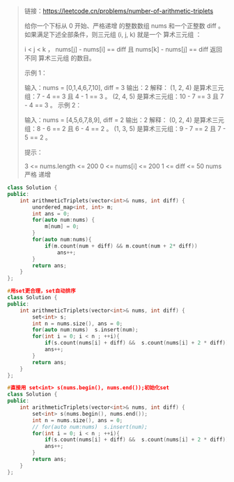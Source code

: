 > 链接：https://leetcode.cn/problems/number-of-arithmetic-triplets
>
> 给你一个下标从 0 开始、严格递增 的整数数组 nums 和一个正整数 diff 。如果满足下述全部条件，则三元组 (i, j, k) 就是一个 算术三元组 ：
>
> i < j < k ，
> nums[j] - nums[i] == diff 且
> nums[k] - nums[j] == diff
> 返回不同 算术三元组 的数目。
>
>  
>
> 示例 1：
>
> 输入：nums = [0,1,4,6,7,10], diff = 3
> 输出：2
> 解释：
> (1, 2, 4) 是算术三元组：7 - 4 == 3 且 4 - 1 == 3 。
> (2, 4, 5) 是算术三元组：10 - 7 == 3 且 7 - 4 == 3 。
> 示例 2：
>
> 输入：nums = [4,5,6,7,8,9], diff = 2
> 输出：2
> 解释：
> (0, 2, 4) 是算术三元组：8 - 6 == 2 且 6 - 4 == 2 。
> (1, 3, 5) 是算术三元组：9 - 7 == 2 且 7 - 5 == 2 。
>
>
> 提示：
>
> 3 <= nums.length <= 200
> 0 <= nums[i] <= 200
> 1 <= diff <= 50
> nums 严格 递增
>

```cpp
class Solution {
public:
    int arithmeticTriplets(vector<int>& nums, int diff) {
        unordered_map<int, int> m;
        int ans = 0;
        for(auto num:nums) {
            m[num] = 0;
        }
        for(auto num:nums){
            if(m.count(num + diff) && m.count(num + 2* diff))
                ans++;
        }
        return ans;
    }
};
```

```cpp
#用set更合理，set自动排序
class Solution {
public:
    int arithmeticTriplets(vector<int>& nums, int diff) {
        set<int> s;
        int n = nums.size(), ans = 0;
        for(auto num:nums)  s.insert(num);
        for(int i = 0; i < n ; ++i){
            if(s.count(nums[i] + diff) &&  s.count(nums[i] + 2 * diff))
            ans++;
        }
        return ans;
    }
};
```

```cpp
#直接用 set<int> s(nums.begin(), nums.end());初始化set
class Solution {
public:
    int arithmeticTriplets(vector<int>& nums, int diff) {
        set<int> s(nums.begin(), nums.end());
        int n = nums.size(), ans = 0;
        // for(auto num:nums)  s.insert(num);
        for(int i = 0; i < n ; ++i){
            if(s.count(nums[i] + diff) &&  s.count(nums[i] + 2 * diff))
            ans++;
        }
        return ans;
    }
};
```

